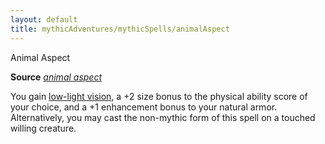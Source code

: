 ```yaml
---
layout: default
title: mythicAdventures/mythicSpells/animalAspect
---
```

Animal Aspect

**Source** [_animal aspect_](ultimateCombat/spells/animalAspect#_animal-aspect)

You gain [low-light vision](monsters/universalMonsterRules#_low-light-vision), a +2 size bonus to the physical ability score of your choice, and a +1 enhancement bonus to your natural armor. Alternatively, you may cast the non-mythic form of this spell on a touched willing creature.

